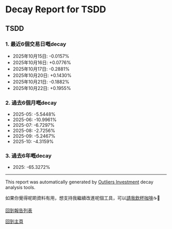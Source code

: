 # Decay Report for TSDD

## TSDD

### 1. 最近6個交易日嘅decay

- 2025年10月15日: -0.0157%
- 2025年10月16日: +0.0776%
- 2025年10月17日: -0.2881%
- 2025年10月20日: +0.1430%
- 2025年10月21日: -0.1882%
- 2025年10月22日: +0.1955%

### 2. 過去6個月嘅decay

- 2025-05: -5.5448%
- 2025-06: -10.9961%
- 2025-07: -6.7297%
- 2025-08: -2.7256%
- 2025-09: -5.2467%
- 2025-10: -4.3159%

### 3. 過去6年嘅decay

- 2025: -65.3272%

------------------------------
This report was automatically generated by [Outliers Investment](https://outliersecon.github.io/Outliers-Investment/) decay analysis tools.

如果你覺得呢啲資料有用，想支持我繼續改進呢個工具，可以[請我飲杯咖啡](https://buymeacoffee.com/outliersecon)☕🙏

[回到報告列表](https://outliersecon.github.io/Outliers-Investment/reports/reports_public)

[回到主頁](https://outliersecon.github.io/Outliers-Investment/)